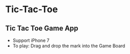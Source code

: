 # Tic-Tac-Toe #

## Tic Tac Toe Game App ##

* Support iPhone 7
* To play: Drag and drop the mark into the Game Board
